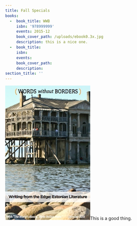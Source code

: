 ```yaml
---
title: Fall Specials
books:
  -  book_title: WWB
     isbn: '978999999'
     events: 2015-12
     book_cover_path: /uploads/ebook0.3x.jpg
     description: this is a nice one.
  -  book_title: 
     isbn:
     events:
     book_cover_path:
     description:
section_title: ''
---
```


![](/uploads/versions/ebook0.3x---x----273-432x---.jpg)This is a good thing.